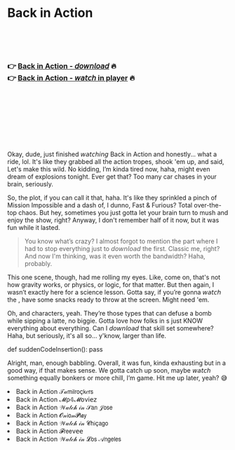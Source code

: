 <h1>Back in Action</h1>

<br><br><br>

<h3>👉 <a href="https://Rodneys-sticenminco1971.github.io/bmmdjaqzpg/">Back in Action - 𝘥𝘰𝘸𝘯𝘭𝘰𝘢𝘥</a> 🔥<br>
👉 <a href="https://Rodneys-sticenminco1971.github.io/bmmdjaqzpg/">Back in Action - 𝘸𝘢𝘵𝘤𝘩 in player</a> 🔥
</h3>



<br><br><br><br><br><br><br>


Okay, dude, just finished 𝘸𝘢𝘵𝘤𝘩𝘪𝘯𝘨 Back in Action and honestly... what a ride, lol. It's like they grabbed all the action tropes, shook 'em up, and said, Let's make this wild. No kidding, I’m kinda tired now, haha, might even dream of explosions tonight. Ever get that? Too many car chases in your brain, seriously.

So, the plot, if you can call it that, haha. It's like they sprinkled a pinch of Mission Impossible and a dash of, I dunno, Fast & Furious? Total over-the-top chaos. But hey, sometimes you just gotta let your brain turn to mush and enjoy the show, right? Anyway, I don't remember half of it now, but it was fun while it lasted.

> You know what’s crazy? I almost forgot to mention the part where I had to stop everything just to 𝘥𝘰𝘸𝘯𝘭𝘰𝘢𝘥 the   first. Classic me, right? And now I'm thinking, was it even worth the bandwidth? Haha, probably.

This one scene, though, had me rolling my eyes. Like, come on, that's not how gravity works, or physics, or logic, for that matter. But then again, I wasn’t exactly here for a science lesson. Gotta say, if you’re gonna 𝘸𝘢𝘵𝘤𝘩 the  , have some snacks ready to throw at the screen. Might need 'em.

Oh, and characters, yeah. They’re those types that can defuse a bomb while sipping a latte, no biggie. Gotta love how folks in  s just KNOW everything about everything. Can I 𝘥𝘰𝘸𝘯𝘭𝘰𝘢𝘥 that skill set somewhere? Haha, but seriously, it's all so... y'know, larger than life.

def suddenCodeInsertion():
    pass

Alright, man, enough babbling. Overall, it was fun, kinda exhausting but in a good way, if that makes sense. We gotta catch up soon, maybe 𝘸𝘢𝘵𝘤𝘩 something equally bonkers or more chill, I’m game. Hit me up later, yeah? 😅

<li>Back in Action 𝒯𝒶𝗆𝗂𝗅𝗋𝗈ç𝗄𝑒𝗋𝗌</li>
<li>Back in Action 𝓜ρ𝟜𝓜𝗈ν𝗂𝖾𝗓</li>
<li>Back in Action 𝒲𝒶𝓉𝒸𝒽 𝒾𝓃 𝒮𝖺𝗇 𝒥𝗈𝗌𝖾</li>
<li>Back in Action 𝓞𝓃𝗂𝗈𝓃𝓟𝗅𝖆𝗒</li>
<li>Back in Action 𝒲𝒶𝓉𝒸𝒽 𝒾𝓃 𝓒𝗁𝗂ç𝖺𝗀𝗈</li>
<li>Back in Action 𝓕𝗋𝖾𝖾ν𝖾𝖾</li>
<li>Back in Action 𝒲𝒶𝓉𝒸𝒽 𝒾𝓃 𝓛𝗈𝗌 𝒜𝗇𝗀𝖾𝗅𝖾𝗌</li>
